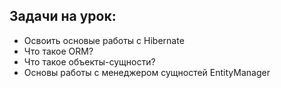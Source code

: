 ## Задачи на урок:

- Освоить основые работы с Hibernate
- Что такое ORM?
- Что такое объекты-сущности?
- Основы работы с менеджером сущностей EntityManager
